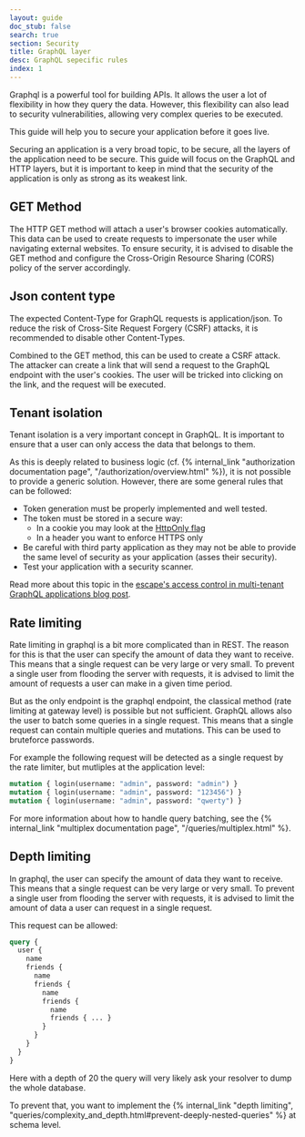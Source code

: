 ```yaml
---
layout: guide
doc_stub: false
search: true
section: Security
title: GraphQL layer
desc: GraphQL sepecific rules
index: 1
---
```


Graphql is a powerful tool for building APIs. It allows the user a lot of flexibility in how they query the data. However, this flexibility can also lead to security vulnerabilities, allowing very complex queries to be executed.

This guide will help you to secure your application before it goes live.

Securing an application is a very broad topic, to be secure, all the layers of the application need to be secure. This guide will focus on the GraphQL and HTTP layers, but it is important to keep in mind that the security of the application is only as strong as its weakest link.

## GET Method

The HTTP GET method will attach a user's browser cookies automatically. This data can be used to create requests to impersonate the user while navigating external websites. To ensure security, it is advised to disable the GET method and configure the Cross-Origin Resource Sharing (CORS) policy of the server accordingly.

## Json content type

The expected Content-Type for GraphQL requests is application/json. To reduce the risk of Cross-Site Request Forgery (CSRF) attacks, it is recommended to disable other Content-Types.

Combined to the GET method, this can be used to create a CSRF attack. The attacker can create a link that will send a request to the GraphQL endpoint with the user's cookies. The user will be tricked into clicking on the link, and the request will be executed.

## Tenant isolation

Tenant isolation is a very important concept in GraphQL. It is important to ensure that a user can only access the data that belongs to them.

As this is deeply related to business logic (cf. {% internal_link "authorization documentation page", "/authorization/overview.html" %}), it is not possible to provide a generic solution. However, there are some general rules that can be followed:

- Token generation must be properly implemented and well tested.
- The token must be stored in a secure way:
  - In a cookie you may look at the [HttpOnly flag](https://owasp.org/www-community/HttpOnly)
  - In a header you want to enforce HTTPS only
- Be careful with third party application as they may not be able to provide the same level of security as your application (asses their security).
- Test your application with a security scanner.

Read more about this topic in the [escape's access control in multi-tenant GraphQL applications blog post](https://escape.tech/blog/access-control-in-multi-tenant-graphql-applications/).

## Rate limiting

Rate limiting in graphql is a bit more complicated than in REST. The reason for this is that the user can specify the amount of data they want to receive. This means that a single request can be very large or very small. To prevent a single user from flooding the server with requests, it is advised to limit the amount of requests a user can make in a given time period.

But as the only endpoint is the graphql endpoint, the classical method (rate limiting at gateway level) is possible but not sufficient. GraphQL allows also the user to batch some queries in a single request. This means that a single request can contain multiple queries and mutations. This can be used to bruteforce passwords.

For example the following request will be detected as a single request by the rate limiter, but mutliples at the application level:

```graphql
mutation { login(username: "admin", password: "admin") }
mutation { login(username: "admin", password: "123456") }
mutation { login(username: "admin", password: "qwerty") }
```

For more information about how to handle query batching, see the {% internal_link "multiplex documentation page", "/queries/multiplex.html" %}.

## Depth limiting

In graphql, the user can specify the amount of data they want to receive. This means that a single request can be very large or very small. To prevent a single user from flooding the server with requests, it is advised to limit the amount of data a user can request in a single request.

This request can be allowed:

```graphql
query {
  user {
    name
    friends {
      name
      friends {
        name
        friends {
          name
          friends { ... }
        }
      }
    }
  }
}
```

Here with a depth of 20 the query will very likely ask your resolver to dump the whole database.

To prevent that, you want to implement the {% internal_link "depth limiting", "queries/complexity_and_depth.html#prevent-deeply-nested-queries" %} at schema level.
